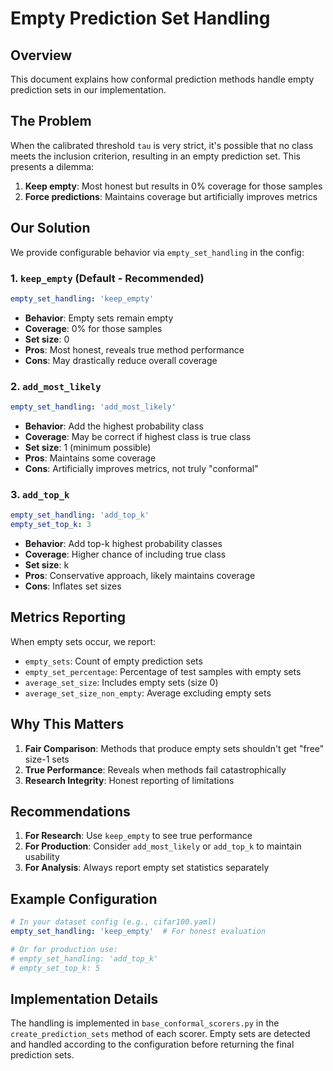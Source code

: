 # Empty Prediction Set Handling

## Overview

This document explains how conformal prediction methods handle empty prediction sets in our implementation.

## The Problem

When the calibrated threshold `tau` is very strict, it's possible that no class meets the inclusion criterion, resulting in an empty prediction set. This presents a dilemma:

1. **Keep empty**: Most honest but results in 0% coverage for those samples
2. **Force predictions**: Maintains coverage but artificially improves metrics

## Our Solution

We provide configurable behavior via `empty_set_handling` in the config:

### 1. `keep_empty` (Default - Recommended)
```yaml
empty_set_handling: 'keep_empty'
```
- **Behavior**: Empty sets remain empty
- **Coverage**: 0% for those samples
- **Set size**: 0
- **Pros**: Most honest, reveals true method performance
- **Cons**: May drastically reduce overall coverage

### 2. `add_most_likely`
```yaml
empty_set_handling: 'add_most_likely'
```
- **Behavior**: Add the highest probability class
- **Coverage**: May be correct if highest class is true class
- **Set size**: 1 (minimum possible)
- **Pros**: Maintains some coverage
- **Cons**: Artificially improves metrics, not truly "conformal"

### 3. `add_top_k`
```yaml
empty_set_handling: 'add_top_k'
empty_set_top_k: 3
```
- **Behavior**: Add top-k highest probability classes
- **Coverage**: Higher chance of including true class
- **Set size**: k
- **Pros**: Conservative approach, likely maintains coverage
- **Cons**: Inflates set sizes

## Metrics Reporting

When empty sets occur, we report:
- `empty_sets`: Count of empty prediction sets
- `empty_set_percentage`: Percentage of test samples with empty sets
- `average_set_size`: Includes empty sets (size 0)
- `average_set_size_non_empty`: Average excluding empty sets

## Why This Matters

1. **Fair Comparison**: Methods that produce empty sets shouldn't get "free" size-1 sets
2. **True Performance**: Reveals when methods fail catastrophically
3. **Research Integrity**: Honest reporting of limitations

## Recommendations

1. **For Research**: Use `keep_empty` to see true performance
2. **For Production**: Consider `add_most_likely` or `add_top_k` to maintain usability
3. **For Analysis**: Always report empty set statistics separately

## Example Configuration

```yaml
# In your dataset config (e.g., cifar100.yaml)
empty_set_handling: 'keep_empty'  # For honest evaluation

# Or for production use:
# empty_set_handling: 'add_top_k'
# empty_set_top_k: 5
```

## Implementation Details

The handling is implemented in `base_conformal_scorers.py` in the `create_prediction_sets` method of each scorer. Empty sets are detected and handled according to the configuration before returning the final prediction sets.